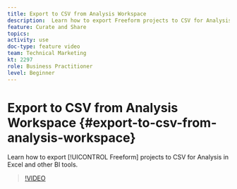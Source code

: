 ```yaml
---
title: Export to CSV from Analysis Workspace
description:  Learn how to export Freeform projects to CSV for Analysis in Excel and other BI tools.
feature: Curate and Share
topics: 
activity: use
doc-type: feature video
team: Technical Marketing
kt: 2297
role: Business Practitioner
level: Beginner
---
```


# Export to CSV from Analysis Workspace {#export-to-csv-from-analysis-workspace}

Learn how to export [!UICONTROL Freeform] projects to CSV for Analysis in Excel and other BI tools.

>[!VIDEO](https://video.tv.adobe.com/v/24712/?quality=12)
